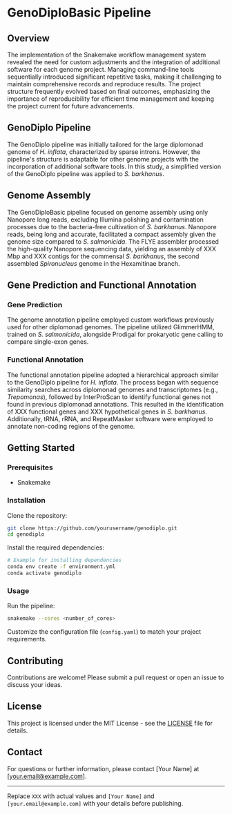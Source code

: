 # GenoDiploBasic Pipeline

## Overview

The implementation of the Snakemake workflow management system revealed the need for custom adjustments and the integration of additional software for each genome project. Managing command-line tools sequentially introduced significant repetitive tasks, making it challenging to maintain comprehensive records and reproduce results. The project structure frequently evolved based on final outcomes, emphasizing the importance of reproducibility for efficient time management and keeping the project current for future advancements.

## GenoDiplo Pipeline

The GenoDiplo pipeline was initially tailored for the large diplomonad genome of *H. inflata*, characterized by sparse introns. However, the pipeline's structure is adaptable for other genome projects with the incorporation of additional software tools. In this study, a simplified version of the GenoDiplo pipeline was applied to *S. barkhanus*.

## Genome Assembly

The GenoDiploBasic pipeline focused on genome assembly using only Nanopore long reads, excluding Illumina polishing and contamination processes due to the bacteria-free cultivation of *S. barkhanus*. Nanopore reads, being long and accurate, facilitated a compact assembly given the genome size compared to *S. salmonicida*. The FLYE assembler processed the high-quality Nanopore sequencing data, yielding an assembly of XXX Mbp and XXX contigs for the commensal *S. barkhanus*, the second assembled *Spironucleus* genome in the Hexamitinae branch.

## Gene Prediction and Functional Annotation

### Gene Prediction

The genome annotation pipeline employed custom workflows previously used for other diplomonad genomes. The pipeline utilized GlimmerHMM, trained on *S. salmonicida*, alongside Prodigal for prokaryotic gene calling to compare single-exon genes.

### Functional Annotation

The functional annotation pipeline adopted a hierarchical approach similar to the GenoDiplo pipeline for *H. inflata*. The process began with sequence similarity searches across diplomonad genomes and transcriptomes (e.g., *Trepomonas*), followed by InterProScan to identify functional genes not found in previous diplomonad annotations. This resulted in the identification of XXX functional genes and XXX hypothetical genes in *S. barkhanus*. Additionally, tRNA, rRNA, and RepeatMasker software were employed to annotate non-coding regions of the genome.

## Getting Started

### Prerequisites

- Snakemake

### Installation

Clone the repository:

```bash
git clone https://github.com/yourusername/genodiplo.git
cd genodiplo
```

Install the required dependencies:

```bash
# Example for installing dependencies
conda env create -f environment.yml
conda activate genodiplo
```

### Usage

Run the pipeline:

```bash
snakemake --cores <number_of_cores>
```

Customize the configuration file (`config.yaml`) to match your project requirements.

## Contributing

Contributions are welcome! Please submit a pull request or open an issue to discuss your ideas.

## License

This project is licensed under the MIT License - see the [LICENSE](LICENSE) file for details.

## Contact

For questions or further information, please contact [Your Name] at [your.email@example.com].

---

Replace `XXX` with actual values and `[Your Name]` and `[your.email@example.com]` with your details before publishing.
